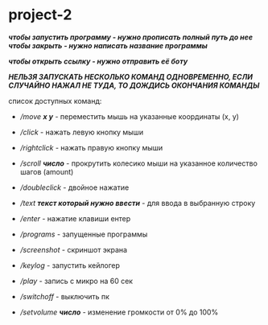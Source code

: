 # project-2

***чтобы запустить программу - нужно прописать полный путь до нее***
***чтобы закрыть - нужно написать название программы***

***чтобы открыть ссылку - нужно отправить её боту***

***НЕЛЬЗЯ ЗАПУСКАТЬ НЕСКОЛЬКО КОМАНД ОДНОВРЕМЕННО, ЕСЛИ СЛУЧАЙНО НАЖАЛ НЕ ТУДА, ТО ДОЖДИСЬ ОКОНЧАНИЯ КОМАНДЫ***

список доступных команд:

+ */move ***x y**** - переместить мышь на указанные координаты (x, y)

+ */click* - нажать левую кнопку мыши

+ */rightclick* - нажать правую кнопку мыши

+ */scroll ***число**** - прокрутить колесико мыши на указанное количество шагов (amount)

+ */doubleclick* - двойное нажатие

+ */text ***текст который нужно ввести**** - для ввода в выбранную строку

+ */enter* - нажатие клавиши ентер

+ */programs* - запущенные программы

+ */screenshot* - скриншот экрана

+ */keylog* - запустить кейлогер

+ */play* - запись с микро на 60 сек

+ */switchoff* - выключить пк

+ */setvolume ***число**** - изменение громкости от 0% до 100%
